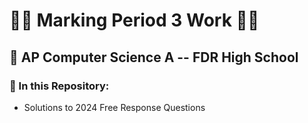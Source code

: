 # 🌟✨ Marking Period 3 Work 🌟✨
## 🏫 AP Computer Science A -- FDR High School 

### 📝 In this Repository:
- Solutions to 2024 Free Response Questions 

